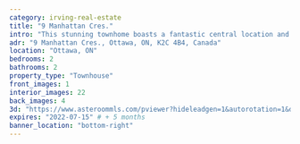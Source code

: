 ```yaml
---
category: irving-real-estate
title: "9 Manhattan Cres."
intro: "This stunning townhome boasts a fantastic central location and convenient proximity to amenities. With 2 bedrooms and 2 bathrooms, each bedroom features its own private ensuite, providing an added level of luxury and comfort. Additionally, this home has been recently updated with a new roof, furnace, and air conditioner, ensuring that it is fully equipped for modern living."
adr: "9 Manhattan Cres., Ottawa, ON, K2C 4B4, Canada"
location: "Ottawa, ON"
bedrooms: 2
bathrooms: 2
property_type: "Townhouse"
front_images: 1
interior_images: 22
back_images: 4
3d: "https://www.asteroommls.com/pviewer?hideleadgen=1&autorotation=1&defaultviewdollhouse=0&showdollhousehotspot=1&stopbgaudio=1&autonav=0&token=Q3bCEaTxUeKrX54wQRYMA"
expires: "2022-07-15" # + 5 months
banner_location: "bottom-right"
---
```

